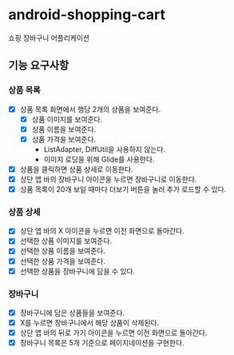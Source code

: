 # android-shopping-cart

쇼핑 장바구니 어플리케이션

## 기능 요구사항

### 상품 목록

- [x] 상품 목록 화면에서 행당 2개의 상품을 보여준다.
    - [x] 상품 이미지를 보여준다.
    - [x] 상품 이름을 보여준다.
    - [x] 상품 가격을 보여준다.
        - ListAdapter, DiffUtil을 사용하지 않는다.
        - 이미지 로딩을 위해 Glide를 사용한다.
- [x] 상품을 클릭하면 상품 상세로 이동한다.
- [x] 상단 앱 바의 장바구니 아이콘을 누르면 장바구니로 이동한다.
- [x] 상품 목록이 20개 보일 때마다 더보기 버튼을 눌러 추가 로드할 수 있다.

### 상품 상세

- [x] 상단 앱 바의 X 아이콘을 누르면 이전 화면으로 돌아간다.
- [x] 선택한 상품 이미지를 보여준다.
- [x] 선택한 상품 이름을 보여준다.
- [x] 선택한 상품 가격을 보여준다.
- [x] 선택한 상품을 장바구니에 담을 수 있다.

### 장바구니

- [x] 장바구니에 담은 상품들을 보여준다.
- [x] X를 누르면 장바구니에서 해당 상품이 삭제된다.
- [x] 상단 앱 바의 뒤로 가기 아이콘을 누르면 이전 화면으로 돌아간다.
- [x] 장바구니 목록은 5개 기준으로 페이지네이션을 구현한다.
